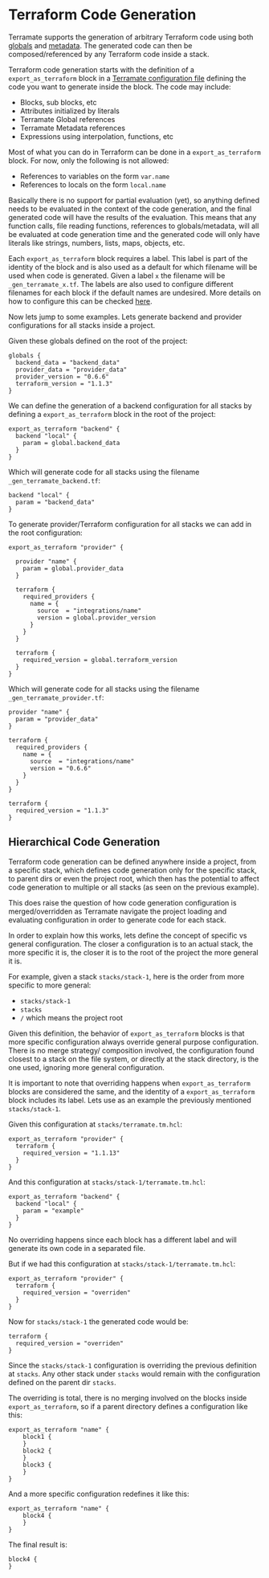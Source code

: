 # Terraform Code Generation

Terramate supports the generation of arbitrary Terraform code using 
both [globals](globals.md) and [metadata](metadata.md).
The generated code can then be composed/referenced by any Terraform code
inside a stack.

Terraform code generation starts with the definition of a `export_as_terraform`
block in a [Terramate configuration file](config.md) defining the code you
want to generate inside the block. The code may include:

* Blocks, sub blocks, etc 
* Attributes initialized by literals
* Terramate Global references
* Terramate Metadata references
* Expressions using interpolation, functions, etc

Most of what you can do in Terraform can be done in a `export_as_terraform`
block. For now, only the following is not allowed:

* References to variables on the form `var.name`
* References to locals on the form `local.name`

Basically there is no support for partial evaluation (yet), so anything defined
needs to be evaluated in the context of the code generation, and the final generated
code will have the results of the evaluation. This means that any function calls,
file reading functions, references to globals/metadata, will all be evaluated
at code generation time and the generated code will only have literals like strings,
numbers, lists, maps, objects, etc.

Each `export_as_terraform` block requires a label. This label is part of the identity
of the block and is also used as a default for which filename will be used when
code is generated. Given a label `x` the filename will be `_gen_terramate_x.tf`. The labels are
also used to configure different filenames for each block if the default names are
undesired. More details on how to configure this can be checked [here](todo-docs-for-config).

Now lets jump to some examples. Lets generate backend and provider configurations
for all stacks inside a project.

Given these globals defined on the root of the project:

```hcl
globals {
  backend_data = "backend_data"
  provider_data = "provider_data"
  provider_version = "0.6.6"
  terraform_version = "1.1.3"
}
```

We can define the generation of a backend configuration for all
stacks by defining a `export_as_terraform` block in the root
of the project:

```hcl
export_as_terraform "backend" {
  backend "local" {
    param = global.backend_data
  }
}
```

Which will generate code for all stacks using the filename `_gen_terramate_backend.tf`:

```hcl
backend "local" {
  param = "backend_data"
}
```

To generate provider/Terraform configuration for all stacks we can add
in the root configuration:

```hcl
export_as_terraform "provider" {

  provider "name" {
    param = global.provider_data
  }

  terraform {
    required_providers {
      name = {
        source  = "integrations/name"
        version = global.provider_version
      }
    }
  }

  terraform {
    required_version = global.terraform_version
  }
}
```

Which will generate code for all stacks using the filename `_gen_terramate_provider.tf`:

```hcl
provider "name" {
  param = "provider_data"
}

terraform {
  required_providers {
    name = {
      source  = "integrations/name"
      version = "0.6.6"
    }
  }
}

terraform {
  required_version = "1.1.3"
}
```

## Hierarchical Code Generation

Terraform code generation can be defined anywhere inside a project, from a specific
stack, which defines code generation only for the specific stack, to parent dirs
or even the project root, which then has the potential to affect code generation
to multiple or all stacks (as seen on the previous example).

This does raise the question of how code generation configuration is merged/overridden
as Terramate navigate the project loading and evaluating configuration in order to
generate code for each stack.

In order to explain how this works, lets define the concept of specific vs general
configuration. The closer a configuration is to an actual stack, the more specific it
is, the closer it is to the root of the project the more general it is.

For example, given a stack `stacks/stack-1`, here is the order from more specific
to more general:

* `stacks/stack-1`
* `stacks`
* `/` which means the project root

Given this definition, the behavior of `export_as_terraform` blocks is that
more specific configuration always override general purpose configuration.
There is no merge strategy/ composition involved, the configuration found
closest to a stack on the file system, or directly at the stack directory,
is the one used, ignoring more general configuration.

It is important to note that overriding happens when `export_as_terraform`
blocks are considered the same, and the identity of a `export_as_terraform`
block includes its label. Lets use as an example the
previously mentioned `stacks/stack-1`.

Given this configuration at `stacks/terramate.tm.hcl`:

```hcl
export_as_terraform "provider" {
  terraform {
    required_version = "1.1.13"
  }
}
```

And this configuration at `stacks/stack-1/terramate.tm.hcl`:

```hcl
export_as_terraform "backend" {
  backend "local" {
    param = "example"
  }
}
```

No overriding happens since each block has a different label and will generate
its own code in a separated file.

But if we had this configuration at `stacks/stack-1/terramate.tm.hcl`:

```hcl
export_as_terraform "provider" {
  terraform {
    required_version = "overriden"
  }
}
```

Now for `stacks/stack-1` the generated code would be:

```hcl
terraform {
  required_version = "overriden"
}
```

Since the `stacks/stack-1` configuration is overriding the previous
definition at `stacks`. Any other stack under `stacks` would remain
with the configuration defined on the parent dir `stacks`.

The overriding is total, there is no merging involved on the blocks inside
`export_as_terraform`, so if a parent directory defines a
configuration like this:

```hcl
export_as_terraform "name" {
    block1 {
    }
    block2 {
    }
    block3 {
    }
}
```

And a more specific configuration redefines it like this:

```hcl
export_as_terraform "name" {
    block4 {
    }
}
```

The final result is:

```hcl
block4 {
}
```
